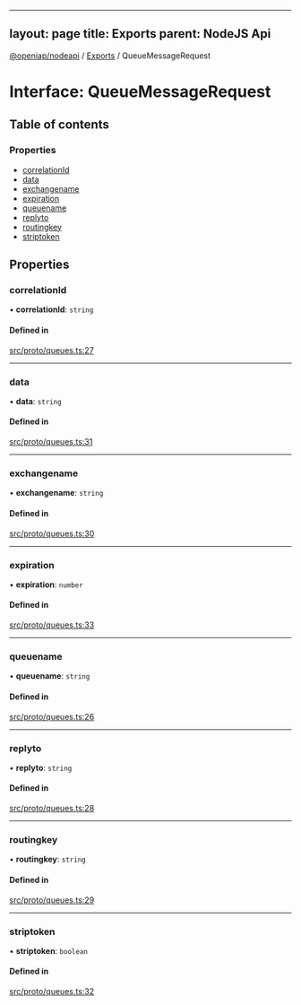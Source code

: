 
---
layout: page
title: Exports
parent: NodeJS Api
---
[@openiap/nodeapi](../README.md) / [Exports](../modules.md) / QueueMessageRequest

# Interface: QueueMessageRequest

## Table of contents

### Properties

- [correlationId](QueueMessageRequest.md#correlationid)
- [data](QueueMessageRequest.md#data)
- [exchangename](QueueMessageRequest.md#exchangename)
- [expiration](QueueMessageRequest.md#expiration)
- [queuename](QueueMessageRequest.md#queuename)
- [replyto](QueueMessageRequest.md#replyto)
- [routingkey](QueueMessageRequest.md#routingkey)
- [striptoken](QueueMessageRequest.md#striptoken)

## Properties

### correlationId

• **correlationId**: `string`

#### Defined in

[src/proto/queues.ts:27](https://github.com/openiap/nodeapi/blob/a6b5438/src/proto/queues.ts#L27)

___

### data

• **data**: `string`

#### Defined in

[src/proto/queues.ts:31](https://github.com/openiap/nodeapi/blob/a6b5438/src/proto/queues.ts#L31)

___

### exchangename

• **exchangename**: `string`

#### Defined in

[src/proto/queues.ts:30](https://github.com/openiap/nodeapi/blob/a6b5438/src/proto/queues.ts#L30)

___

### expiration

• **expiration**: `number`

#### Defined in

[src/proto/queues.ts:33](https://github.com/openiap/nodeapi/blob/a6b5438/src/proto/queues.ts#L33)

___

### queuename

• **queuename**: `string`

#### Defined in

[src/proto/queues.ts:26](https://github.com/openiap/nodeapi/blob/a6b5438/src/proto/queues.ts#L26)

___

### replyto

• **replyto**: `string`

#### Defined in

[src/proto/queues.ts:28](https://github.com/openiap/nodeapi/blob/a6b5438/src/proto/queues.ts#L28)

___

### routingkey

• **routingkey**: `string`

#### Defined in

[src/proto/queues.ts:29](https://github.com/openiap/nodeapi/blob/a6b5438/src/proto/queues.ts#L29)

___

### striptoken

• **striptoken**: `boolean`

#### Defined in

[src/proto/queues.ts:32](https://github.com/openiap/nodeapi/blob/a6b5438/src/proto/queues.ts#L32)
